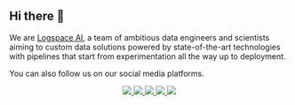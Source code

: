 ## Hi there 👋

We are [Logspace AI](https://logspace.ai/), a team of ambitious data engineers and scientists aiming to custom data solutions powered by state-of-the-art technologies with pipelines that start from experimentation all the way up to deployment.

You can also follow us on our social media platforms.

<p align="center">
<a href="https://logspace.ai/">
<img src="https://img.shields.io/badge/Web-681DFF?style=for-the-badge&logo=web&logoColor=white" />
</a>
<a href="https://www.linkedin.com/company/logspace-ai">
<img src="https://img.shields.io/badge/LinkedIn-0077B5?style=for-the-badge&logo=linkedin&logoColor=white" />
</a>
<a href="https://twitter.com/LogspaceAI">
<img src="https://img.shields.io/badge/Twitter-2F9EFD?style=for-the-badge&logo=twitter&logoColor=blue"/>
</a>
<a href="https://www.youtube.com/@logspace_ai/">
<img src="https://img.shields.io/badge/YouTube-FFFFFF?style=for-the-badge&logo=youtube&logoColor=red"/>
</a>
<a href="https://medium.com/logspace">
<img src="https://img.shields.io/badge/Medium-FFD606?style=for-the-badge&logo=medium&logoColor=black"/>
</a>
</p>
